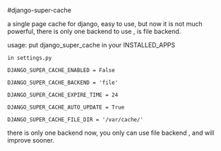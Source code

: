 #django-super-cache


a single page cache for django, easy to use, but now it is not much powerful, there is only one backend to use , is file backend.


usage:
    put django_super_cache in your INSTALLED_APPS

    in settings.py

    DJANGO_SUPER_CACHE_ENABLED = False

    DJANGO_SUPER_CACHE_BACKEND = 'file'

    DJANGO_SUPER_CACHE_EXPIRE_TIME = 24

    DJANGO_SUPER_CACHE_AUTO_UPDATE = True

    DJANGO_SUPER_CACHE_FILE_DIR = '/var/cache/'


there is only one backend now, you only can use file backend , and will improve sooner.